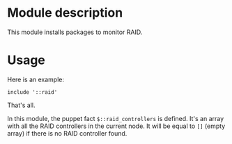 # Module description

This module installs packages to monitor RAID.

# Usage

Here is an example:

```puppet
include '::raid'
```

That's all.

In this module, the puppet fact `$::raid_controllers` is
defined. It's an array with all the RAID controllers in the
current node. It will be equal to `[]` (empty array) if
there is no RAID controller found.


